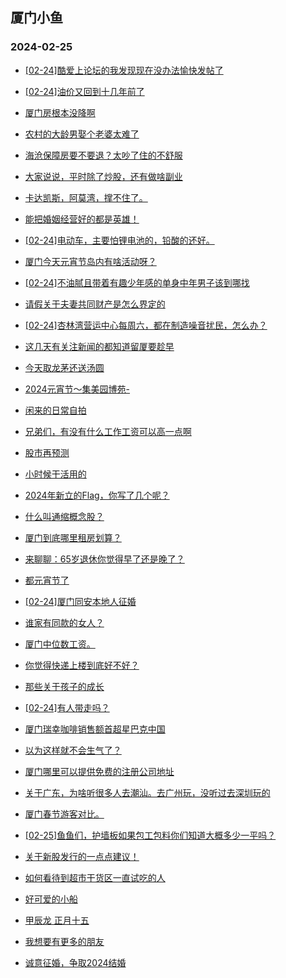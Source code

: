 ## 厦门小鱼 
### 2024-02-25

+ [[02-24]酷爱上论坛的我发现现在没办法愉快发帖了](http://bbs.xmfish.com/read-htm-tid-18150704.html)

+ [[02-24]油价又回到十几年前了](http://bbs.xmfish.com/read-htm-tid-18150656.html)

+ [厦门房根本没降啊](http://bbs.xmfish.com/read-htm-tid-18150644.html)

+ [农村的大龄男娶个老婆太难了](http://bbs.xmfish.com/read-htm-tid-18150784.html)

+ [海沧保障房要不要退？太吵了住的不舒服](http://bbs.xmfish.com/read-htm-tid-18150845.html)

+ [大家说说，平时除了炒股，还有做啥副业](http://bbs.xmfish.com/read-htm-tid-18150723.html)

+ [卡达凯斯，阿莫湾，撑不住了。](http://bbs.xmfish.com/read-htm-tid-18150851.html)

+ [能把婚姻经营好的都是英雄！](http://bbs.xmfish.com/read-htm-tid-18150782.html)

+ [[02-24]电动车，主要怕锂电池的，铅酸的还好。](http://bbs.xmfish.com/read-htm-tid-18150752.html)

+ [厦门今天元宵节岛内有啥活动呀？](http://bbs.xmfish.com/read-htm-tid-18150701.html)

+ [[02-24]不油腻且带着有趣少年感的单身中年男子该到哪找](http://bbs.xmfish.com/read-htm-tid-18150716.html)

+ [请假关于夫妻共同财产是怎么界定的](http://bbs.xmfish.com/read-htm-tid-18150707.html)

+ [[02-24]杏林湾营运中心每周六，都在制造噪音扰民，怎么办？](http://bbs.xmfish.com/read-htm-tid-18150868.html)

+ [这几天有关注新闻的都知道留厦要趁早](http://bbs.xmfish.com/read-htm-tid-18150832.html)

+ [今天取龙茅还送汤圆](http://bbs.xmfish.com/read-htm-tid-18150762.html)

+ [2024元宵节～集美园博苑-](http://bbs.xmfish.com/read-htm-tid-18150928.html)

+ [闲来的日常自拍](http://bbs.xmfish.com/read-htm-tid-18150799.html)

+ [兄弟们，有没有什么工作工资可以高一点啊](http://bbs.xmfish.com/read-htm-tid-18150925.html)

+ [股市再预测](http://bbs.xmfish.com/read-htm-tid-18150864.html)

+ [小时候干活用的](http://bbs.xmfish.com/read-htm-tid-18150904.html)

+ [2024年新立的Flag，你写了几个呢？](http://bbs.xmfish.com/read-htm-tid-18150812.html)

+ [什么叫通缩概念股？](http://bbs.xmfish.com/read-htm-tid-18150879.html)

+ [厦门到底哪里租房划算？](http://bbs.xmfish.com/read-htm-tid-18150857.html)

+ [来聊聊：65岁退休你觉得早了还是晚了？](http://bbs.xmfish.com/read-htm-tid-18150852.html)

+ [都元宵节了](http://bbs.xmfish.com/read-htm-tid-18150859.html)

+ [[02-24]厦门同安本地人征婚](http://bbs.xmfish.com/read-htm-tid-18150922.html)

+ [谁家有同款的女人？](http://bbs.xmfish.com/read-htm-tid-18151082.html)

+ [厦门中位数工资。](http://bbs.xmfish.com/read-htm-tid-18151009.html)

+ [你觉得快递上楼到底好不好？](http://bbs.xmfish.com/read-htm-tid-18151076.html)

+ [那些关于孩子的成长](http://bbs.xmfish.com/read-htm-tid-18151044.html)

+ [[02-24]有人带走吗？](http://bbs.xmfish.com/read-htm-tid-18150951.html)

+ [厦门瑞幸咖啡销售额首超星巴克中国](http://bbs.xmfish.com/read-htm-tid-18150970.html)

+ [以为这样就不会生气了？](http://bbs.xmfish.com/read-htm-tid-18151131.html)

+ [厦门哪里可以提供免费的注册公司地址](http://bbs.xmfish.com/read-htm-tid-18151031.html)

+ [关于广东，为啥听很多人去潮汕。去广州玩，没听过去深圳玩的](http://bbs.xmfish.com/read-htm-tid-18151148.html)

+ [厦门春节游客对比。](http://bbs.xmfish.com/read-htm-tid-18150964.html)

+ [[02-25]鱼鱼们，护墙板如果包工包料你们知道大概多少一平吗？](http://bbs.xmfish.com/read-htm-tid-18151068.html)

+ [关于新股发行的一点点建议！](http://bbs.xmfish.com/read-htm-tid-18150971.html)

+ [如何看待到超市干货区一直试吃的人](http://bbs.xmfish.com/read-htm-tid-18151147.html)

+ [好可爱的小船](http://bbs.xmfish.com/read-htm-tid-18151017.html)

+ [甲辰龙 正月十五](http://bbs.xmfish.com/read-htm-tid-18151027.html)

+ [我想要有更多的朋友](http://bbs.xmfish.com/read-htm-tid-18151033.html)

+ [诚意征婚，争取2024结婚](http://bbs.xmfish.com/read-htm-tid-18151047.html)

